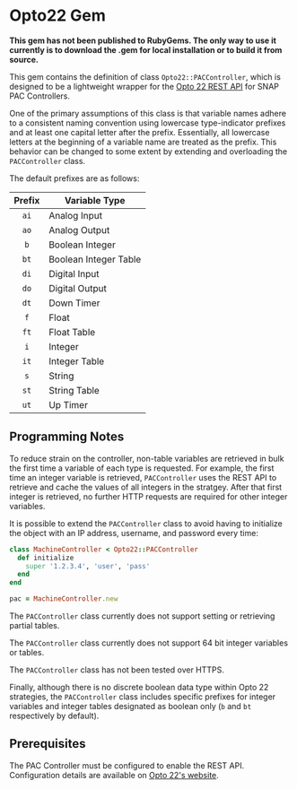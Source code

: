 # Opto22 Gem

**This gem has not been published to RubyGems. The only way to use it currently
is to download the .gem for local installation or to build it from source.**

This gem contains the definition of class `Opto22::PACController`, which is
designed to be a lightweight wrapper for the
[Opto 22 REST API](https://goo.gl/h6uTmW) for SNAP PAC Controllers.

One of the primary assumptions of this class is that variable names adhere to a
consistent naming convention using lowercase type-indicator prefixes and at
least one capital letter after the prefix. Essentially, all lowercase letters at
the beginning of a variable name are treated as the prefix. This behavior can be
changed to some extent by extending and overloading the `PACController` class.

The default prefixes are as follows:

| Prefix | Variable Type         |
|:------:|-----------------------|
| `ai`   | Analog Input          |
| `ao`   | Analog Output         |
| `b`    | Boolean Integer       |
| `bt`   | Boolean Integer Table |
| `di`   | Digital Input         |
| `do`   | Digital Output        |
| `dt`   | Down Timer            |
| `f`    | Float                 |
| `ft`   | Float Table           |
| `i`    | Integer               |
| `it`   | Integer Table         |
| `s`    | String                |
| `st`   | String Table          |
| `ut`   | Up Timer              |

## Programming Notes

To reduce strain on the controller, non-table variables are retrieved in bulk
the first time a variable of each type is requested. For example, the first time
an integer variable is retrieved, `PACController` uses the REST API to retrieve
and cache the values of all integers in the stratgey. After that first integer
is retrieved, no further HTTP requests are required for other integer variables.

It is possible to extend the `PACController` class to avoid having to initialize
the object with an IP address, username, and password every time:

```ruby
class MachineController < Opto22::PACController
  def initialize
    super '1.2.3.4', 'user', 'pass'
  end
end

pac = MachineController.new
```

The `PACController` class currently does not support setting or retrieving
partial tables.

The `PACController` class currently does not support 64 bit integer variables or
tables.

The `PACController` class has not been tested over HTTPS.

Finally, although there is no discrete boolean data type within Opto 22
strategies, the `PACController` class includes specific prefixes for integer
variables and integer tables designated as boolean only (`b` and `bt`
respectively by default).

## Prerequisites

The PAC Controller must be configured to enable the REST API. Configuration
details are available on [Opto 22's website](https://goo.gl/7VdM6s).